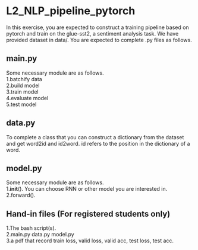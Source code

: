 # L2_NLP_pipeline_pytorch
In this exercise, you are expected to construct a training pipeline based on pytorch and train on the glue-sst2, a sentiment analysis task. 
We have provided dataset in data/.
You are expected to complete .py files as follows.
## main.py
Some necessary module are as follows.   
1.batchify data   
2.build model   
3.train model   
4.evaluate model   
5.test model

## data.py
To complete a class that you can construct a dictionary from the dataset and get word2id and id2word. id refers to the position in the dictionary of a word.

## model.py
Some necessary module are as follows.   
1.__init__(). You can choose RNN or other model you are interested in.   
2.forward(). 

## Hand-in files (For registered students only)
1.The bash script(s).   
2.main.py  data.py  model.py  
3.a pdf that record train loss, valid loss, valid acc, test loss, test acc.
